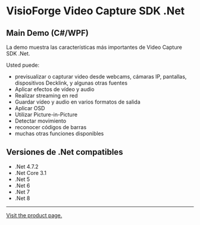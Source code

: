 ﻿# VisioForge Video Capture SDK .Net

## Main Demo (C#/WPF)

La demo muestra las características más importantes de Video Capture SDK .Net.

Usted puede:

* previsualizar o capturar video desde webcams, cámaras IP, pantallas, dispositivos Decklink, y algunas otras fuentes
* Aplicar efectos de vídeo y audio
* Realizar streaming en red
* Guardar vídeo y audio en varios formatos de salida
* Aplicar OSD
* Utilizar Picture-in-Picture
* Detectar movimiento
* reconocer códigos de barras
* muchas otras funciones disponibles

## Versiones de .Net compatibles

* .Net 4.7.2
* .Net Core 3.1
* .Net 5
* .Net 6
* .Net 7
* .Net 8
  
---

[Visit the product page.](https://www.visioforge.com/video-capture-sdk-net)
